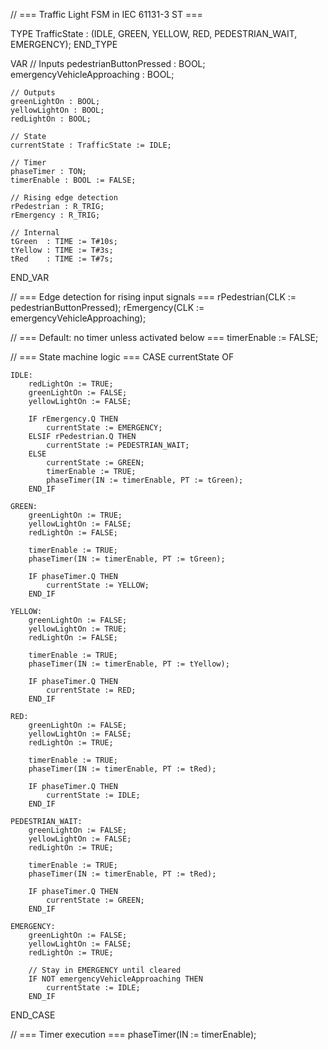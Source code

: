 // === Traffic Light FSM in IEC 61131-3 ST ===

TYPE TrafficState : (IDLE, GREEN, YELLOW, RED, PEDESTRIAN_WAIT, EMERGENCY);
END_TYPE

VAR
    // Inputs
    pedestrianButtonPressed : BOOL;
    emergencyVehicleApproaching : BOOL;

    // Outputs
    greenLightOn : BOOL;
    yellowLightOn : BOOL;
    redLightOn : BOOL;

    // State
    currentState : TrafficState := IDLE;

    // Timer
    phaseTimer : TON;
    timerEnable : BOOL := FALSE;

    // Rising edge detection
    rPedestrian : R_TRIG;
    rEmergency : R_TRIG;

    // Internal
    tGreen  : TIME := T#10s;
    tYellow : TIME := T#3s;
    tRed    : TIME := T#7s;
END_VAR

// === Edge detection for rising input signals ===
rPedestrian(CLK := pedestrianButtonPressed);
rEmergency(CLK := emergencyVehicleApproaching);

// === Default: no timer unless activated below ===
timerEnable := FALSE;

// === State machine logic ===
CASE currentState OF

    IDLE:
        redLightOn := TRUE;
        greenLightOn := FALSE;
        yellowLightOn := FALSE;

        IF rEmergency.Q THEN
            currentState := EMERGENCY;
        ELSIF rPedestrian.Q THEN
            currentState := PEDESTRIAN_WAIT;
        ELSE
            currentState := GREEN;
            timerEnable := TRUE;
            phaseTimer(IN := timerEnable, PT := tGreen);
        END_IF

    GREEN:
        greenLightOn := TRUE;
        yellowLightOn := FALSE;
        redLightOn := FALSE;

        timerEnable := TRUE;
        phaseTimer(IN := timerEnable, PT := tGreen);

        IF phaseTimer.Q THEN
            currentState := YELLOW;
        END_IF

    YELLOW:
        greenLightOn := FALSE;
        yellowLightOn := TRUE;
        redLightOn := FALSE;

        timerEnable := TRUE;
        phaseTimer(IN := timerEnable, PT := tYellow);

        IF phaseTimer.Q THEN
            currentState := RED;
        END_IF

    RED:
        greenLightOn := FALSE;
        yellowLightOn := FALSE;
        redLightOn := TRUE;

        timerEnable := TRUE;
        phaseTimer(IN := timerEnable, PT := tRed);

        IF phaseTimer.Q THEN
            currentState := IDLE;
        END_IF

    PEDESTRIAN_WAIT:
        greenLightOn := FALSE;
        yellowLightOn := FALSE;
        redLightOn := TRUE;

        timerEnable := TRUE;
        phaseTimer(IN := timerEnable, PT := tRed);

        IF phaseTimer.Q THEN
            currentState := GREEN;
        END_IF

    EMERGENCY:
        greenLightOn := FALSE;
        yellowLightOn := FALSE;
        redLightOn := TRUE;

        // Stay in EMERGENCY until cleared
        IF NOT emergencyVehicleApproaching THEN
            currentState := IDLE;
        END_IF

END_CASE

// === Timer execution ===
phaseTimer(IN := timerEnable);
